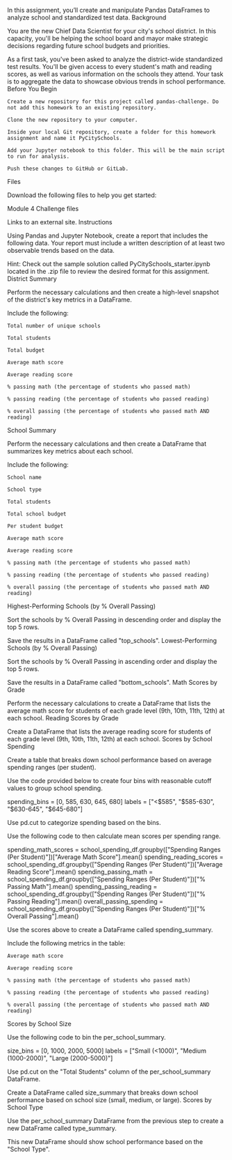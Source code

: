 In this assignment, you’ll create and manipulate Pandas DataFrames to analyze school and standardized test data.
Background

You are the new Chief Data Scientist for your city's school district. In this capacity, you'll be helping the school board and mayor make strategic decisions regarding future school budgets and priorities.

As a first task, you've been asked to analyze the district-wide standardized test results. You'll be given access to every student's math and reading scores, as well as various information on the schools they attend. Your task is to aggregate the data to showcase obvious trends in school performance.
Before You Begin

    Create a new repository for this project called pandas-challenge. Do not add this homework to an existing repository.

    Clone the new repository to your computer.

    Inside your local Git repository, create a folder for this homework assignment and name it PyCitySchools.

    Add your Jupyter notebook to this folder. This will be the main script to run for analysis.

    Push these changes to GitHub or GitLab.

Files

Download the following files to help you get started:

Module 4 Challenge files

Links to an external site.
Instructions

Using Pandas and Jupyter Notebook, create a report that includes the following data. Your report must include a written description of at least two observable trends based on the data.

Hint: Check out the sample solution called PyCitySchools_starter.ipynb located in the .zip file to review the desired format for this assignment.
District Summary

Perform the necessary calculations and then create a high-level snapshot of the district's key metrics in a DataFrame.

Include the following:

    Total number of unique schools

    Total students

    Total budget

    Average math score

    Average reading score

    % passing math (the percentage of students who passed math)

    % passing reading (the percentage of students who passed reading)

    % overall passing (the percentage of students who passed math AND reading)

School Summary

Perform the necessary calculations and then create a DataFrame that summarizes key metrics about each school.

Include the following:

    School name

    School type

    Total students

    Total school budget

    Per student budget

    Average math score

    Average reading score

    % passing math (the percentage of students who passed math)

    % passing reading (the percentage of students who passed reading)

    % overall passing (the percentage of students who passed math AND reading)

Highest-Performing Schools (by % Overall Passing)

Sort the schools by % Overall Passing in descending order and display the top 5 rows.

Save the results in a DataFrame called "top_schools".
Lowest-Performing Schools (by % Overall Passing)

Sort the schools by % Overall Passing in ascending order and display the top 5 rows.

Save the results in a DataFrame called "bottom_schools".
Math Scores by Grade

Perform the necessary calculations to create a DataFrame that lists the average math score for students of each grade level (9th, 10th, 11th, 12th) at each school.
Reading Scores by Grade

Create a DataFrame that lists the average reading score for students of each grade level (9th, 10th, 11th, 12th) at each school.
Scores by School Spending

Create a table that breaks down school performance based on average spending ranges (per student).

Use the code provided below to create four bins with reasonable cutoff values to group school spending.

spending_bins = [0, 585, 630, 645, 680]
labels = ["<$585", "$585-630", "$630-645", "$645-680"]

Use pd.cut to categorize spending based on the bins.

Use the following code to then calculate mean scores per spending range.

spending_math_scores = school_spending_df.groupby(["Spending Ranges (Per Student)"])["Average Math Score"].mean()
spending_reading_scores = school_spending_df.groupby(["Spending Ranges (Per Student)"])["Average Reading Score"].mean()
spending_passing_math = school_spending_df.groupby(["Spending Ranges (Per Student)"])["% Passing Math"].mean()
spending_passing_reading = school_spending_df.groupby(["Spending Ranges (Per Student)"])["% Passing Reading"].mean()
overall_passing_spending = school_spending_df.groupby(["Spending Ranges (Per Student)"])["% Overall Passing"].mean()

Use the scores above to create a DataFrame called spending_summary.

Include the following metrics in the table:

    Average math score

    Average reading score

    % passing math (the percentage of students who passed math)

    % passing reading (the percentage of students who passed reading)

    % overall passing (the percentage of students who passed math AND reading)

Scores by School Size

Use the following code to bin the per_school_summary.

size_bins = [0, 1000, 2000, 5000]
labels = ["Small (<1000)", "Medium (1000-2000)", "Large (2000-5000)"]

Use pd.cut on the "Total Students" column of the per_school_summary DataFrame.

Create a DataFrame called size_summary that breaks down school performance based on school size (small, medium, or large).
Scores by School Type

Use the per_school_summary DataFrame from the previous step to create a new DataFrame called type_summary.

This new DataFrame should show school performance based on the "School Type".
